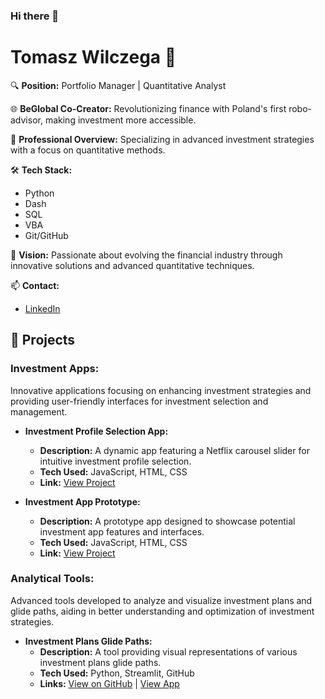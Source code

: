 ### Hi there 👋

<!--
**tomlupo/tomlupo** is a ✨ _special_ ✨ repository because its `README.md` (this file) appears on your GitHub profile.

Here are some ideas to get you started:

- 🔭 I’m currently working on ...
- 🌱 I’m currently learning ...
- 👯 I’m looking to collaborate on ...
- 🤔 I’m looking for help with ...
- 💬 Ask me about ...
- 📫 How to reach me: ...
- 😄 Pronouns: ...
- ⚡ Fun fact: ...
-->


# Tomasz Wilczega 👋

🔍 **Position:** Portfolio Manager | Quantitative Analyst

🌐 **BeGlobal Co-Creator:** Revolutionizing finance with Poland's first robo-advisor, making investment more accessible.

💼 **Professional Overview:** Specializing in advanced investment strategies with a focus on quantitative methods.

🛠 **Tech Stack:**
- Python
- Dash
- SQL
- VBA
- Git/GitHub

🔭 **Vision:** Passionate about evolving the financial industry through innovative solutions and advanced quantitative techniques.

📫 **Contact:**
- [LinkedIn](https://www.linkedin.com/in/tomasz-wilczega)

## 🚀 Projects
### Investment Apps: 
Innovative applications focusing on enhancing investment strategies and providing user-friendly interfaces for investment selection and management.

- **Investment Profile Selection App:** 
   - **Description:** A dynamic app featuring a Netflix carousel slider for intuitive investment profile selection.
   - **Tech Used:** JavaScript, HTML, CSS 
   - **Link:** [View Project](https://netflix-slider.twilczega.repl.co/)

- **Investment App Prototype:** 
   - **Description:** A prototype app designed to showcase potential investment app features and interfaces.
   - **Tech Used:** JavaScript, HTML, CSS 
   - **Link:** [View Project](http://investment-app.twilczega.repl.co)

### Analytical Tools:
Advanced tools developed to analyze and visualize investment plans and glide paths, aiding in better understanding and optimization of investment strategies.

- **Investment Plans Glide Paths:** 
   - **Description:** A tool providing visual representations of various investment plans glide paths.
   - **Tech Used:** Python, Streamlit, GitHub 
   - **Links:** [View on GitHub](https://github.com/tomlupo/glide_paths) | [View App](https://glide-paths-ccxwbsegftnugprwhdagms.streamlit.app/)
